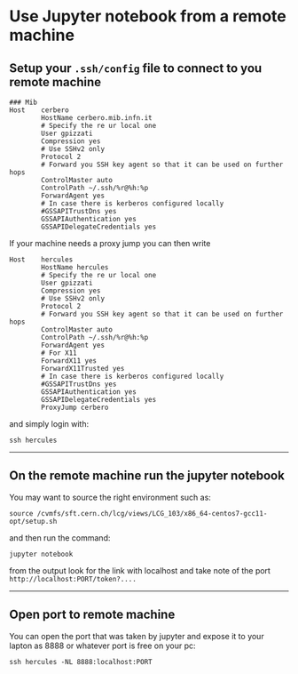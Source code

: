 # Use Jupyter notebook from a remote machine

## Setup your `.ssh/config` file to connect to you remote machine
```
### Mib
Host    cerbero
        HostName cerbero.mib.infn.it
        # Specify the re ur local one 
        User gpizzati
        Compression yes
        # Use SSHv2 only 
        Protocol 2
        # Forward you SSH key agent so that it can be used on further hops
        ControlMaster auto
        ControlPath ~/.ssh/%r@%h:%p
        ForwardAgent yes
        # In case there is kerberos configured locally
        #GSSAPITrustDns yes
        GSSAPIAuthentication yes
        GSSAPIDelegateCredentials yes
```
If your machine needs a proxy jump you can then write

```
Host    hercules
        HostName hercules
        # Specify the re ur local one 
        User gpizzati
        Compression yes
        # Use SSHv2 only 
        Protocol 2
        # Forward you SSH key agent so that it can be used on further hops
        ControlMaster auto
        ControlPath ~/.ssh/%r@%h:%p
        ForwardAgent yes
        # For X11
        ForwardX11 yes
        ForwardX11Trusted yes
        # In case there is kerberos configured locally
        #GSSAPITrustDns yes
        GSSAPIAuthentication yes
        GSSAPIDelegateCredentials yes
        ProxyJump cerbero

``` 
and simply login with:

`ssh hercules` 

---

## On the remote machine run the jupyter notebook
You may want to source the right environment such as:

`source /cvmfs/sft.cern.ch/lcg/views/LCG_103/x86_64-centos7-gcc11-opt/setup.sh` 

and then run the command:

`jupyter notebook`

from the output look for the link with localhost and take note of the port `http://localhost:PORT/token?....`

---

## Open port to remote machine
You can open the port that was taken by jupyter and expose it to your lapton as 8888 or whatever port is free on your pc:

`ssh hercules -NL 8888:localhost:PORT` 